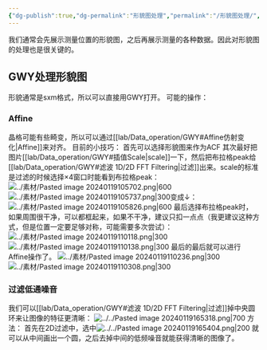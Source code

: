 ```yaml
---
{"dg-publish":true,"dg-permalink":"形貌图处理","permalink":"/形貌图处理/","dgShowLocalGraph":true}
---
```


我们通常会先展示测量位置的形貌图，之后再展示测量的各种数据。因此对形貌图的处理也是很关键的。

## GWY处理形貌图
形貌通常是sxm格式，所以可以直接用GWY打开。
可能的操作：
### Affine
晶格可能有些畸变，所以可以通过[[lab/Data_operation/GWY#Affine仿射变化\|Affine]]来对齐。
目前的小技巧：
首先可以选择形貌图来作为ACF
其次最好把图片[[lab/Data_operation/GWY#插值Scale\|scale]]一下，然后把布拉格peak给[[lab/Data_operation/GWY#滤波 1D/2D FFT Filtering\|过滤]]出来。scale的标准是过滤的时候选择×4窗口时能看到布拉格peak：
![../素材/Pasted image 20240119105702.png|600](/img/user/lab/%E7%B4%A0%E6%9D%90/Pasted%20image%2020240119105702.png)
![../素材/Pasted image 20240119105737.png|300](/img/user/lab/%E7%B4%A0%E6%9D%90/Pasted%20image%2020240119105737.png)变成↓：
![../素材/Pasted image 20240119105826.png|600](/img/user/lab/%E7%B4%A0%E6%9D%90/Pasted%20image%2020240119105826.png)
最后选择布拉格peak时，如果周围很干净，可以都框起来，如果不干净，建议只扣一点点（我更建议这种方式，但是位置一定要足够对称，可能需要多次尝试）：
![../素材/Pasted image 20240119110118.png|300](/img/user/lab/%E7%B4%A0%E6%9D%90/Pasted%20image%2020240119110118.png)
![../素材/Pasted image 20240119110138.png|300](/img/user/lab/%E7%B4%A0%E6%9D%90/Pasted%20image%2020240119110138.png)
最后的最后就可以进行Affine操作了。
![../素材/Pasted image 20240119110236.png|300](/img/user/lab/%E7%B4%A0%E6%9D%90/Pasted%20image%2020240119110236.png)
![../素材/Pasted image 20240119110308.png|300](/img/user/lab/%E7%B4%A0%E6%9D%90/Pasted%20image%2020240119110308.png)

### 过滤低通噪音
我们可以[[lab/Data_operation/GWY#滤波 1D/2D FFT Filtering\|过滤]]掉中央圆环来让图像的特征更清晰：
![../../Pasted image 20240119165318.png|700](/img/user/Pasted%20image%2020240119165318.png)
方法：
首先在2D过滤中，选中![../../Pasted image 20240119165404.png|200](/img/user/Pasted%20image%2020240119165404.png)
就可以从中间画出一个圆，之后去掉中间的低频噪音就能获得清晰的图像了。
